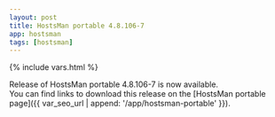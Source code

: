 ```yaml
---
layout: post
title: HostsMan portable 4.8.106-7
app: hostsman
tags: [hostsman]
---
```

{% include vars.html %}

Release of HostsMan portable 4.8.106-7 is now available.<br />
You can find links to download this release on the [HostsMan portable page]({{ var_seo_url | append: '/app/hostsman-portable' }}).
